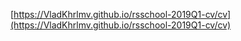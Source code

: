 [https://VladKhrlmv.github.io/rsschool-2019Q1-cv/cv](https://VladKhrlmv.github.io/rsschool-2019Q1-cv/cv)
